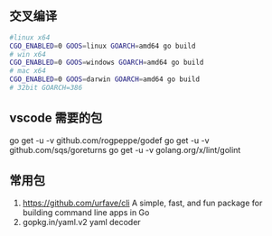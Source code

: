 ## 交叉编译

```bash
#linux x64
CGO_ENABLED=0 GOOS=linux GOARCH=amd64 go build
# win x64
CGO_ENABLED=0 GOOS=windows GOARCH=amd64 go build
# mac x64
CGO_ENABLED=0 GOOS=darwin GOARCH=amd64 go build
# 32bit GOARCH=386
```

## vscode 需要的包

go get -u -v github.com/rogpeppe/godef
go get -u -v github.com/sqs/goreturns
go get -u -v golang.org/x/lint/golint

## 常用包

1. https://github.com/urfave/cli
   A simple, fast, and fun package for building command line apps in Go
2. gopkg.in/yaml.v2
   yaml decoder
